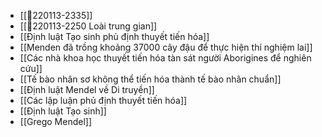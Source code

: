 - [[💬220113-2335]]
- [[💬220113-2250 Loài trung gian]]
- [[Định luật Tạo sinh phủ định thuyết tiến hóa]]
- [[Menden đã trồng khoảng 37000 cây đậu để thực hiện thí nghiệm lai]]
- [[Các nhà khoa học thuyết tiến hóa tàn sát người Aborigines để nghiên cứu]]
- [[Tế bào nhân sơ không thể tiến hóa thành tế bào nhân chuẩn]]
- [[Định luật Mendel về Di truyền]]
- [[Các lập luận phủ định thuyết tiến hóa]]
- [[Định luật Tạo sinh]]
- [[Grego Mendel]]
